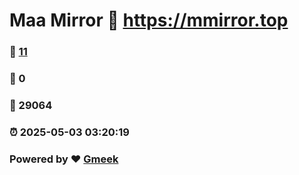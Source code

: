 # Maa Mirror :link: https://mmirror.top 
### :page_facing_up: [11](https://mmirror.top/tag.html) 
### :speech_balloon: 0 
### :hibiscus: 29064 
### :alarm_clock: 2025-05-03 03:20:19 
### Powered by :heart: [Gmeek](https://github.com/Meekdai/Gmeek)
